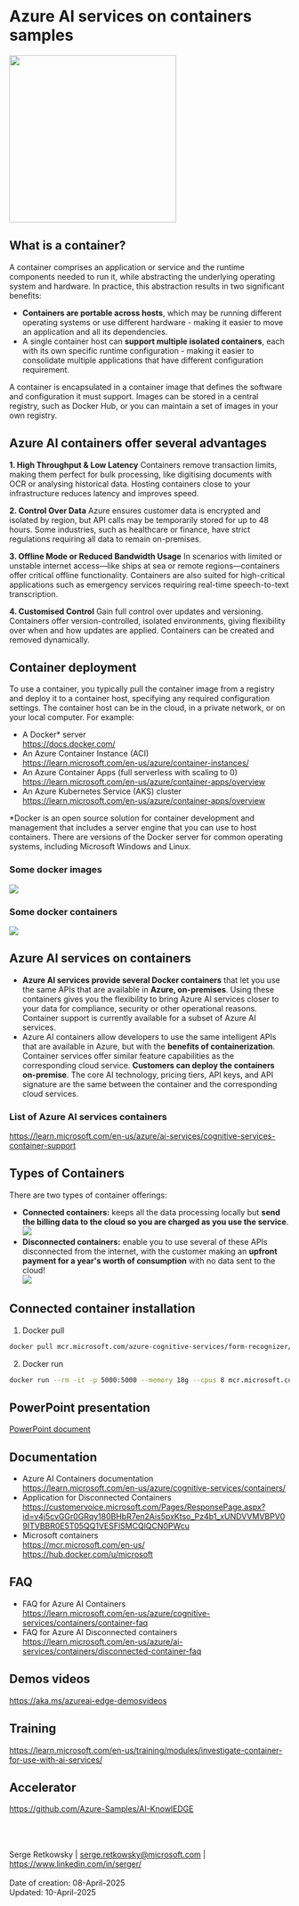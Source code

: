 # Azure AI services on containers samples
<img src="container.png" width=300>

## What is a container?
A container comprises an application or service and the runtime components needed to run it, while abstracting the underlying operating system and hardware. In practice, this abstraction results in two significant benefits:
- **Containers are portable across hosts**, which may be running different operating systems or use different hardware - making it easier to move an application and all its dependencies.
- A single container host can **support multiple isolated containers**, each with its own specific runtime configuration - making it easier to consolidate multiple applications that have different configuration requirement.

A container is encapsulated in a container image that defines the software and configuration it must support. Images can be stored in a central registry, such as Docker Hub, or you can maintain a set of images in your own registry.

## Azure AI containers offer several advantages

**1. High Throughput & Low Latency**
Containers remove transaction limits, making them perfect for bulk processing, like digitising documents with OCR or analysing historical data.
Hosting containers close to your infrastructure reduces latency and improves speed.

**2. Control Over Data**
Azure ensures customer data is encrypted and isolated by region, but API calls may be temporarily stored for up to 48 hours.
Some industries, such as healthcare or finance, have strict regulations requiring all data to remain on-premises.

**3. Offline Mode or Reduced Bandwidth Usage**
In scenarios with limited or unstable internet access—like ships at sea or remote regions—containers offer critical offline functionality.
Containers are also suited for high-critical applications such as emergency services requiring real-time speech-to-text transcription.

**4. Customised Control**
Gain full control over updates and versioning. Containers offer version-controlled, isolated environments, giving flexibility over when and how updates are applied.
Containers can be created and removed dynamically.

## Container deployment
To use a container, you typically pull the container image from a registry and deploy it to a container host, specifying any required configuration settings. The container host can be in the cloud, in a private network, or on your local computer. For example:

- A Docker* server<br>
  https://docs.docker.com/
- An Azure Container Instance (ACI)<br>
  https://learn.microsoft.com/en-us/azure/container-instances/
- An Azure Container Apps (full serverless with scaling to 0)<br>
  https://learn.microsoft.com/en-us/azure/container-apps/overview
- An Azure Kubernetes Service (AKS) cluster<br>
  https://learn.microsoft.com/en-us/azure/container-apps/overview
  
*Docker is an open source solution for container development and management that includes a server engine that you can use to host containers. There are versions of the Docker server for common operating systems, including Microsoft Windows and Linux.

### Some docker images
<img src="docker1.jpg"><br>
### Some docker containers
<img src="docker2.jpg"><br>

## Azure AI services on containers
- **Azure AI services provide several Docker containers** that let you use the same APIs that are available in **Azure, on-premises**. Using these containers gives you the flexibility to bring Azure AI services closer to your data for compliance, security or other operational reasons. Container support is currently available for a subset of Azure AI services.<br>
- Azure AI containers allow developers to use the same intelligent APIs that are available in Azure, but with the **benefits of containerization**.
Container services offer similar feature capabilities as the corresponding cloud service. **Customers can deploy the containers on-premise**. The core AI technology, pricing tiers, API keys, and API signature are the same between the container and the corresponding cloud services.

### List of Azure AI services containers
https://learn.microsoft.com/en-us/azure/ai-services/cognitive-services-container-support

## Types of Containers
There are two types of container offerings: 
- **Connected containers:** keeps all the data processing locally but **send the billing data to the cloud so you are charged as you use the service**.
<br><img src="arch1.jpg"><br>
- **Disconnected containers:** enable you to use several of these APIs disconnected from the internet, with the customer making an **upfront payment for a year's worth of consumption** with no data sent to the cloud!
<br><img src="arch2.jpg"><br>

## Connected container installation
1. Docker pull
```sh
docker pull mcr.microsoft.com/azure-cognitive-services/form-recognizer/layout-4.0
```
2. Docker run
```sh
docker run --rm -it -p 5000:5000 --memory 18g --cpus 8 mcr.microsoft.com/azure-cognitive-services/form-recognizer/layout-4.0 EULA=accept BILLING=https://<yourendpoint>.cognitiveservices.azure.com ApiKey=<yourAPIKey>
```

## PowerPoint presentation
<a href="https://github.com/retkowsky/azure-ai-containers-samples/blob/main/Azure%20AI%20services%20Containers.pdf">PowerPoint document</a>

## Documentation
- Azure AI Containers documentation<br>
https://learn.microsoft.com/en-us/azure/cognitive-services/containers/
- Application for Disconnected Containers<br>
https://customervoice.microsoft.com/Pages/ResponsePage.aspx?id=v4j5cvGGr0GRqy180BHbR7en2Ais5pxKtso_Pz4b1_xUNDVVMVBPV09ITVBBR0E5T05QQ1VESFlSMCQlQCN0PWcu
- Microsoft containers<br>
https://mcr.microsoft.com/en-us/<br>
https://hub.docker.com/u/microsoft

## FAQ
- FAQ for Azure AI Containers<br>
https://learn.microsoft.com/en-us/azure/cognitive-services/containers/container-faq
- FAQ for Azure AI Disconnected containers<br>
https://learn.microsoft.com/en-us/azure/ai-services/containers/disconnected-container-faq

## Demos videos
https://aka.ms/azureai-edge-demosvideos 

## Training
https://learn.microsoft.com/en-us/training/modules/investigate-container-for-use-with-ai-services/

## Accelerator
https://github.com/Azure-Samples/AI-KnowlEDGE

<br><br><br>
Serge Retkowsky | serge.retkowsky@microsoft.com | https://www.linkedin.com/in/serger/
<br><br>
Date of creation: 08-April-2025<br>
Updated: 10-April-2025
